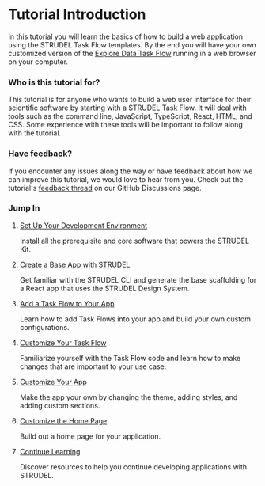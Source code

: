 # Tutorial Introduction

In this tutorial you will learn the basics of how to build a web application using the STRUDEL Task Flow templates. By the end you will have your own customized version of the [Explore Data Task Flow](https://strudel.science/design-system/task-flows/explore-data/) running in a web browser on your computer.

### Who is this tutorial for?

This tutorial is for anyone who wants to build a web user interface for their scientific software by starting with a STRUDEL Task Flow. It will deal with tools such as the command line, JavaScript, TypeScript, React, HTML, and CSS. Some experience with these tools will be important to follow along with the tutorial.

### Have feedback?

If you encounter any issues along the way or have feedback about how we can improve this tutorial, we would love to hear from you. Check out the tutorial's [feedback thread](https://github.com/orgs/strudel-science/discussions/50) on our GitHub Discussions page.

### Jump In

1. [Set Up Your Development Environment](/strudel-kit/docs/guides/tutorials/basic-app-with-strudel/setup)

   Install all the prerequisite and core software that powers the STRUDEL Kit.

2. [Create a Base App with STRUDEL](/strudel-kit/docs/guides/tutorials/basic-app-with-strudel/create-app)

   Get familiar with the STRUDEL CLI and generate the base scaffolding for a React app that uses the STRUDEL Design System.

3. [Add a Task Flow to Your App](/strudel-kit/docs/guides/tutorials/basic-app-with-strudel/add-taskflow)

   Learn how to add Task Flows into your app and build your own custom configurations.

4. [Customize Your Task Flow](/strudel-kit/docs/guides/tutorials/basic-app-with-strudel/customize-taskflow)

   Familiarize yourself with the Task Flow code and learn how to make changes that are important to your use case.

5. [Customize Your App](/strudel-kit/docs/guides/tutorials/basic-app-with-strudel/customize-app)

   Make the app your own by changing the theme, adding styles, and adding custom sections.

6. [Customize the Home Page](/strudel-kit/docs/guides/tutorials/basic-app-with-strudel/customize-home-page)

   Build out a home page for your application.

7. [Continue Learning](/strudel-kit/docs/guides/tutorials/basic-app-with-strudel/continue-learning)

   Discover resources to help you continue developing applications with STRUDEL.
